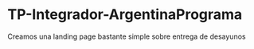 # TP-Integrador-ArgentinaPrograma

Creamos una landing page bastante simple sobre entrega de desayunos

